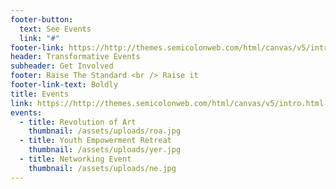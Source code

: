 ```yaml
---
footer-button:
  text: See Events
  link: "#"
footer-link: https://http://themes.semicolonweb.com/html/canvas/v5/intro.html
header: Transformative Events
subheader: Get Involved
footer: Raise The Standard <br /> Raise it
footer-link-text: Boldly
title: Events
link: https://http://themes.semicolonweb.com/html/canvas/v5/intro.html
events:
  - title: Revolution of Art
    thumbnail: /assets/uploads/roa.jpg
  - title: Youth Empowerment Retreat
    thumbnail: /assets/uploads/yer.jpg
  - title: Networking Event
    thumbnail: /assets/uploads/ne.jpg
---
```

